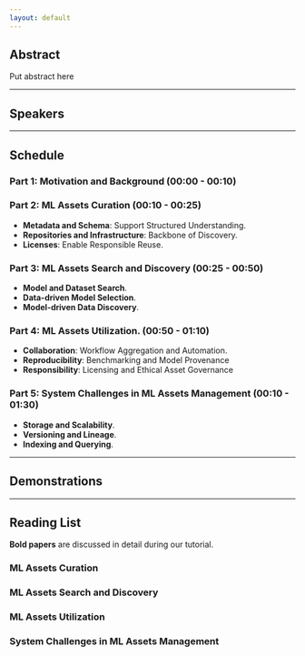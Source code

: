 ```yaml
---
layout: default
---
```


[//]: # (# ML Assets Management)

## Abstract
Put abstract here

---

## Speakers

---

## Schedule

### Part 1: Motivation and Background (00:00 - 00:10)

### Part 2: ML Assets Curation (00:10 - 00:25) 

- **Metadata and Schema**: Support Structured Understanding.
- **Repositories and Infrastructure**: Backbone of Discovery.
- **Licenses**: Enable Responsible Reuse.

### Part 3: ML Assets Search and Discovery (00:25 - 00:50)

- **Model and Dataset Search**.
- **Data-driven Model Selection**.
- **Model-driven Data Discovery**.

### Part 4: ML Assets Utilization. (00:50 - 01:10)

- **Collaboration**: Workflow Aggregation and Automation.
- **Reproducibility**: Benchmarking and Model Provenance
- **Responsibility**: Licensing and Ethical Asset Governance

### Part 5: System Challenges in ML Assets Management (00:10 - 01:30)

- **Storage and Scalability**.
- **Versioning and Lineage**.
- **Indexing and Querying**.

---

## Demonstrations

---

## Reading List

**Bold papers** are discussed in detail during our tutorial.

### ML Assets Curation

### ML Assets Search and Discovery

### ML Assets Utilization

### System Challenges in ML Assets Management
